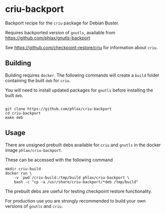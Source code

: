 
# criu-backport


Backport recipe for the `criu` package for Debian Buster.

Requires backported version of `gnutls`, available from https://github.com/phlax/gnutls-backport

See https://github.com/checkpoint-restore/criu for information about `criu`.


## Building

Building requires `docker`. The following commands will create a `build` folder containing the built `deb` for `criu`.

You will need to install updated packages for `gnutls` before installing the built `deb`.

```

git clone https://github.com/phlax/criu-backport
cd criu-backport
make deb

```

## Usage

There are unsigned prebuilt debs available for `criu` and `gnutls` in the docker image `phlax/criu-backport`.

These can be accessed with the following command

```
mkdir criu-build
docker run \
	-v `pwd`/criu-build:/tmp/build phlax/criu-backport \
	bash -c "cp -a /usr/share/criu-backport/*deb /tmp/build"

```

The prebuilt debs are useful for testing checkpoint restore functionality.

For production use you are strongly recommended to build your own versions of `gnutls` and `criu`.
